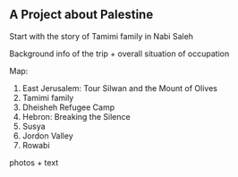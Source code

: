 ## A Project about Palestine

Start with the story of Tamimi family in Nabi Saleh

Background info of the trip + overall situation of occupation

Map:

1. East Jerusalem: Tour Silwan and the Mount of Olives
2. Tamimi family
3. Dheisheh Refugee Camp 
4. Hebron: Breaking the Silence
5. Susya
6. Jordon Valley
7. Rowabi 

photos + text 







